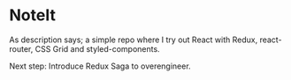 # NoteIt

As description says; a simple repo where I try out React with Redux, react-router, CSS Grid and styled-components.

Next step: Introduce Redux Saga to overengineer.
